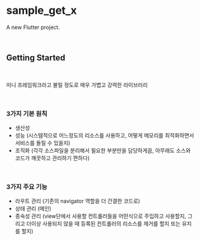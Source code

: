 # sample_get_x

A new Flutter project.

<br>

## Getting Started

<br>

미니 프레임워크라고 불릴 정도로 매우 가볍고 강력한 라이브러리

<br>

### 3가지 기본 원칙
- 생산성
- 성능 (시스템적으로 어느정도의 리소스를 사용하고, 어떻게 메모리를 최적화하면서 서비스를 돌릴 수 있을지)
- 조직화 (각각 소스파일을 분리해서 필요한 부분만을 담당하게끔, 아무래도 소스와 코드가 깨끗하고 관리하기 편하다)

<br>

### 3가지 주요 기능
- 라우트 관리 (기존의 navigator 역할을 더 간결한 코드로)
- 상태 관리 (메인)
- 종속성 관리 (view단에서 사용할 컨트롤러들을 어떤식으로 주입하고 사용할지, 그리고 더이상 사용되지 않을 때 등록된 컨트롤러의 리소스를 제거를 할지 또는 유지를 할지)
